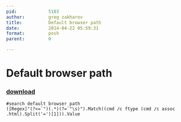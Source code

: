 ```yaml
---
pid:            5103
author:         greg zakharov
title:          Default browser path
date:           2014-04-22 05:59:31
format:         posh
parent:         0

---
```


# Default browser path

### [download](//scripts/5103.ps1)



```posh
#search default browser path
([Regex]"(?<=`")(.*)(?=`"\s)").Match((cmd /c ftype (cmd /c assoc .html).Split('=')[1])).Value
```
